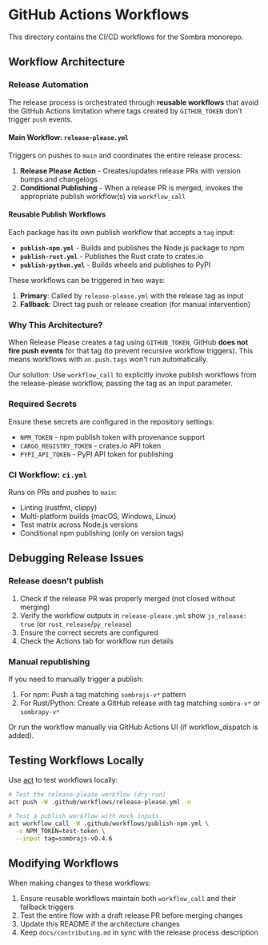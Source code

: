 # GitHub Actions Workflows

This directory contains the CI/CD workflows for the Sombra monorepo.

## Workflow Architecture

### Release Automation

The release process is orchestrated through **reusable workflows** that avoid the GitHub Actions limitation where tags created by `GITHUB_TOKEN` don't trigger `push` events.

#### Main Workflow: `release-please.yml`

Triggers on pushes to `main` and coordinates the entire release process:

1. **Release Please Action** - Creates/updates release PRs with version bumps and changelogs
2. **Conditional Publishing** - When a release PR is merged, invokes the appropriate publish workflow(s) via `workflow_call`

#### Reusable Publish Workflows

Each package has its own publish workflow that accepts a `tag` input:

- **`publish-npm.yml`** - Builds and publishes the Node.js package to npm
- **`publish-rust.yml`** - Publishes the Rust crate to crates.io
- **`publish-python.yml`** - Builds wheels and publishes to PyPI

These workflows can be triggered in two ways:
1. **Primary**: Called by `release-please.yml` with the release tag as input
2. **Fallback**: Direct tag push or release creation (for manual intervention)

### Why This Architecture?

When Release Please creates a tag using `GITHUB_TOKEN`, GitHub **does not fire push events** for that tag (to prevent recursive workflow triggers). This means workflows with `on.push.tags` won't run automatically.

Our solution: Use `workflow_call` to explicitly invoke publish workflows from the release-please workflow, passing the tag as an input parameter.

### Required Secrets

Ensure these secrets are configured in the repository settings:

- `NPM_TOKEN` - npm publish token with provenance support
- `CARGO_REGISTRY_TOKEN` - crates.io API token
- `PYPI_API_TOKEN` - PyPI API token for publishing

### CI Workflow: `ci.yml`

Runs on PRs and pushes to `main`:
- Linting (rustfmt, clippy)
- Multi-platform builds (macOS, Windows, Linux)
- Test matrix across Node.js versions
- Conditional npm publishing (only on version tags)

## Debugging Release Issues

### Release doesn't publish

1. Check if the release PR was properly merged (not closed without merging)
2. Verify the workflow outputs in `release-please.yml` show `js_release: true` (or `rust_release`/`py_release`)
3. Ensure the correct secrets are configured
4. Check the Actions tab for workflow run details

### Manual republishing

If you need to manually trigger a publish:

1. For npm: Push a tag matching `sombrajs-v*` pattern
2. For Rust/Python: Create a GitHub release with tag matching `sombra-v*` or `sombrapy-v*`

Or run the workflow manually via GitHub Actions UI (if workflow_dispatch is added).

## Testing Workflows Locally

Use [act](https://github.com/nektos/act) to test workflows locally:

```bash
# Test the release-please workflow (dry-run)
act push -W .github/workflows/release-please.yml -n

# Test a publish workflow with mock inputs
act workflow_call -W .github/workflows/publish-npm.yml \
  -s NPM_TOKEN=test-token \
  --input tag=sombrajs-v0.4.6
```

## Modifying Workflows

When making changes to these workflows:

1. Ensure reusable workflows maintain both `workflow_call` and their fallback triggers
2. Test the entire flow with a draft release PR before merging changes
3. Update this README if the architecture changes
4. Keep `docs/contributing.md` in sync with the release process description


